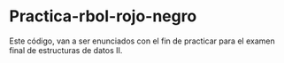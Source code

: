 # Practica-rbol-rojo-negro
Este código, van a ser enunciados con el fin de practicar para el examen final de estructuras de datos II. 
